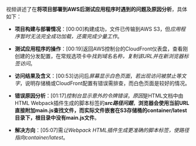

视频讲述了在**将项目部署到AWS后测试应用程序时遇到的问题及原因分析**，具体如下：


- **项目构建与部署情况**：[00:00]构建成功，文件已传输到AWS S3，但*应用程序暂时无法完全成功加载，还需完成少量工作*。
- **测试应用程序的操作**：[00:19]返回AWS控制台的CloudFront仪表盘，查看刚创建的分发配置，在常规选项卡中*找到域名名称，复制该URL并在新浏览器标签访问*。
- **访问结果及含义**：[00:53]访问后*屏幕显示白色页面*，*若出现访问被禁止等文字*，说明存储桶或CloudFront配置有错误需排查，而白色页面是较好的情况。
- **错误原因分析**：[01:17]*控制台显示意外的令牌错误*，*原因*是HTML文档中由HTML Webpack插件生成的脚本标签的***src路径问题***，**浏览器会使用当前URL直接附加main.js查找文件，而实际文件嵌套在S3存储桶的container/latest目录下，根目录中没有main.js文件**。

- **解决方向**：[05:07]需*让Webpack HTML插件生成更准确的脚本标签，使路径指向container/latest*。